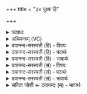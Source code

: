 +++
title = "३४ युक्ष्वा हि"

+++
<details><summary>पदपाठः</summary>

यु॒क्ष्व। हि। के॒शिना॑। हरी॒ऽइति॒ हरी॑। वृष॑णा। क॒क्ष्य॒प्रेति॑ कक्ष्य॒ऽप्रा। अथ॑। नः॒। इ॒न्द्र॒। सो॒मपा॒ इति॑ सोमऽपाः। गि॒राम्। उप॑श्रुति॒मित्युप॑ऽश्रुतिम्। च॒र॒। उ॒प॒या॒मगृ॑हीत॒ इत्यु॑पया॒मऽगृ॑हीतः। अ॒सि॒। इन्द्रा॑य। त्वा॒। षो॒ड॒शिने॑। ए॒षः। ते॒। योनिः॑। इन्द्रा॑य। त्वा॒। षो॒ड॒शिने॑। ३४।
</details>

<details><summary>अधिमन्त्रम् (VC)</summary>

- गृहपतिर्देवता
- मधुच्छन्दा ऋषिः
- विराड् आर्षी अनुष्टुप्
- गान्धारः
</details>

<details><summary>दयानन्द-सरस्वती (हि) - विषयः</summary>

अब राजविषय में उक्त प्रकार से गृहाश्रम का धर्म अगले मन्त्र में कहा है ॥
</details>

<details><summary>दयानन्द-सरस्वती (हि) - पदार्थः</summary>

पदार्थान्वयभाषाः -  हे (सोमपाः) ऐश्वर्य्य की रक्षा करने और (इन्द्र) शत्रुओं का विनाश करनेवाले ! तुम (केशिना) जिनके अच्छे-अच्छे बाल हैं, उन (वृषणा) बैल के समान बलवान् (कक्ष्यप्रा) अभीष्ट देश तक पहुँचानेवाले (हरी) यान के चलानेहारे घोड़ों को (रथे) रथ में (युक्ष्व) जोड़ो (अथ) इसके अनन्तर (नः) हम लोगों की (गिराम्) विनयपत्रों को (उपश्रुतिम्) प्रार्थना को (हि) चित्त देकर (चर) जानो। आप (उपयमागृहीतः) गृहाश्रम की सामग्री को ग्रहण किये हुए (असि) हैं, इस कारण (षोडशिने) सोलह कलाओं से परिपूर्ण (इन्द्राय) परमैश्वर्य्य के लिये (त्वा) तुझ को उपदेश करता हूँ कि जो (एषः) यह (ते) तेरा (योनिः) घर है, इस (षोडशिने) सोलह कलाओं से परिपूर्ण (इन्द्राय) परमैश्वर्य्य देनेवाले गृहाश्रम के लिये (त्वा) तुझे आज्ञा देता हूँ ॥३४॥
</details>

<details><summary>दयानन्द-सरस्वती (हि) - भावार्थः</summary>

भावार्थभाषाः -  इस मन्त्र में पिछले मन्त्र से ‘रथम्’ यह पद अर्थ से आता है। प्रजा, सेना और सभा के मनुष्य सभाध्यक्ष से ऐसे कहें कि आपको शत्रुओं के विनाश और राज्य भर में न्याय रखने के लिये घोड़े आदि सेना के अङ्गों की अच्छी शिक्षा देकर आनन्दित और बलवाले रखने चाहियें, फिर हम लोगों के विनयपत्रों को सुनकर राज्य और ऐश्वर्य्य की भी रक्षा करनी चाहिये ॥३४॥
</details>

<details><summary>दयानन्द-सरस्वती (सं) - विषयः</summary>

अथ राजविषये प्रतिपादितप्रकारेण गृहस्थधर्म्ममाह ॥
</details>

<details><summary>दयानन्द-सरस्वती (सं) - पदार्थः</summary>

पदार्थान्वयभाषाः -  हे सोमपा इन्द्र ! त्वं केशिना वृषणा कक्ष्यप्रा हरी रथे युक्ष्व। अथेत्यनन्तरं नोऽस्माकं गिरामुपश्रुतिं हि चर। उपयामेत्यस्यान्वयोऽपि पूर्ववत् ॥३४॥
</details>

<details><summary>दयानन्द-सरस्वती (सं) - भावार्थः</summary>

भावार्थभाषाः -  अस्मिन्मन्त्रे रथमिति पदस्य सम्बन्धः। प्रजासभासेनाजनाः सभाध्यक्षं ब्रूयुः। शुचिना त्वया न्यायस्थितये चत्वारि सेनाङ्गानि सुशिक्षितानि हृष्टपुष्टानि रक्षणीयानि, पुनरस्माकं प्रार्थनानुकूल्येन राजैश्वर्य्यरक्षापि कार्य्येति ॥३४॥
</details>

<details><summary>सविता जोशी ← दयानन्दः (म) - भावार्थः</summary>

भावार्थभाषाः -  या मंत्रात पूर्वीच्या मंत्रातील ‘रथं’ या शब्दाचा अर्थ अभिप्रेत आहे. प्रजा, सेना, सभा यांनी राजाला अशी सूचना केली पाहिजे की, शत्रूंचा नाश करण्यासाठी व राज्यात न्याय टिकण्यासाठी घोडे इत्यादी सेनेच्या विभागाला प्रशिक्षण द्यावे व आनंदी ठेवावे तसेच बलवानही बनवावे. वरील सर्व लोकांच्या विनंतीपत्राचा विचार करून राजाने राज्य व ऐश्वर्य यांचे रक्षण केले पाहिजे.
</details>